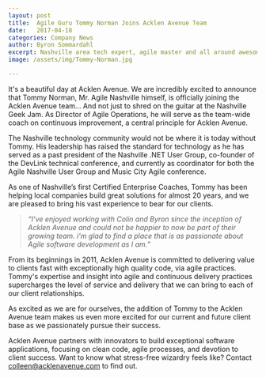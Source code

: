 ```yaml
---
layout: post
title:  Agile Guru Tommy Norman Joins Acklen Avenue Team
date:   2017-04-18
categories: Company News
author: Byron Sommardahl
excerpt: Nashville area tech expert, agile master and all around awesome guy joins our growing team.
image: /assets/img/Tommy-Norman.jpg

---
```

It's a beautiful day at Acklen Avenue. We are incredibly excited to announce that Tommy Norman, Mr. Agile Nashville himself, is officially joining the Acklen Avenue team... And not just to shred on the guitar at the Nashville Geek Jam. As Director of Agile Operations, he will serve as the team-wide coach on continuous improvement, a central principle for Acklen Avenue.

The Nashville technology community would not be where it is today without Tommy. His leadership has raised the standard for technology as he has served as a past president of the Nashville .NET User Group, co-founder of the DevLink technical conference, and currently as coordinator for both the Agile Nashville User Group and Music City Agile conference. 

As one of Nashville’s first Certified Enterprise Coaches, Tommy has been helping local companies build great solutions for almost 20 years, and we are pleased to bring his vast experience to bear for our clients.
<div class="shadow-wrapper">
		<blockquote class="hero box-shadow shadow-effect-2">
			<p>
				<em>“I’ve enjoyed working with Colin and Byron since the inception of Acklen Avenue and could not be happier to now be part of their growing team. i’m glad to find a place that is as passionate about Agile software development as I am.”</em>
			</p>			
		</blockquote>
</div>
From its beginnings in 2011, Acklen Avenue is committed to delivering value to clients fast with exceptionally high quality code, via agile practices. Tommy's expertise and insight into agile and continuous delivery practices supercharges the level of service and delivery that we can bring to each of our client relationships. 

As excited as we are for ourselves, the addition of Tommy to the Acklen Avenue team makes us even more excited for our current and future client base as we passionately pursue their success. 

Acklen Avenue partners with innovators to build exceptional software applications, focusing on clean code, agile processes, and devotion to client success. Want to know what stress-free wizardry feels like? Contact [colleen@acklenavenue.com](mailto:colleen@acklenavenue.com;) to find out.

